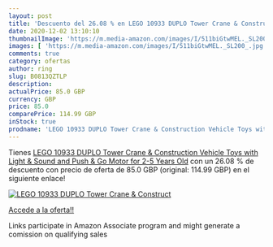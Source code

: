 ```yaml
---
layout: post
title: 'Descuento del 26.08 % en LEGO 10933 DUPLO Tower Crane & Construct'
date: 2020-12-02 13:10:10
thumbnailImage: 'https://m.media-amazon.com/images/I/511biGtwMEL._SL200_.jpg'
images: [ 'https://m.media-amazon.com/images/I/511biGtwMEL._SL200_.jpg' ]
comments: true
category: ofertas
author: ring
slug: B0813QZTLP
description:
actualPrice: 85.0 GBP
currency: GBP
price: 85.0
comparePrice: 114.99 GBP
inStock: true
prodname: 'LEGO 10933 DUPLO Tower Crane & Construction Vehicle Toys with Light & Sound and Push & Go Motor for 2-5 Years Old'
---
```


Tienes [LEGO 10933 DUPLO Tower Crane & Construction Vehicle Toys with Light & Sound and Push & Go Motor for 2-5 Years Old](https://www.amazon.co.uk/dp/B0813QZTLP/?tag=tolees0a-21) con un 26.08 % de descuento con precio de oferta de 85.0 GBP (original: 114.99 GBP) en el siguiente enlace!

[![LEGO 10933 DUPLO Tower Crane & Construct](https://m.media-amazon.com/images/I/511biGtwMEL._SL200_.jpg)](https://www.amazon.co.uk/dp/B0813QZTLP/?tag=tolees0a-21)

[Accede a la oferta!!](https://www.amazon.co.uk/dp/B0813QZTLP/?tag=tolees0a-21)

Links participate in Amazon Associate program and might generate a comission on qualifying sales


